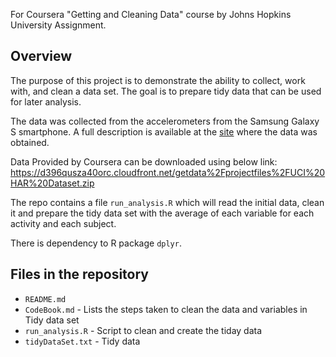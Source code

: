 For Coursera "Getting and Cleaning Data" course by Johns Hopkins University Assignment.

## Overview

The purpose of this project is to demonstrate the ability to collect, work with, and clean a data set. 
The goal is to prepare tidy data that can be used for later analysis.

The data was collected from the accelerometers from the Samsung Galaxy S smartphone. 
A full description is available at the [site](http://archive.ics.uci.edu/ml/datasets/Human+Activity+Recognition+Using+Smartphones) where the data was obtained.

Data Provided by Coursera can be downloaded using below link:
https://d396qusza40orc.cloudfront.net/getdata%2Fprojectfiles%2FUCI%20HAR%20Dataset.zip

The repo contains a file `run_analysis.R` which will read the initial data, clean it and prepare the tidy data set 
with the average of each variable for each activity and each subject.

There is dependency to R package `dplyr`.

## Files in the repository

* `README.md`
* `CodeBook.md` - Lists the steps taken to clean the data and variables in Tidy data set 
* `run_analysis.R` - Script to clean and create the tiday data
* `tidyDataSet.txt` - Tidy data
